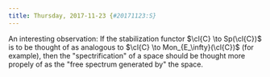 ```yaml
---
title: Thursday, 2017-11-23 {#20171123:S}
---
```

An interesting observation: If the stabilization functor
$\cl{C} \to Sp(\cl{C})$ is to be thought of as analogous to
$\cl{C} \to Mon_{E_\infty}(\cl{C})$ (for example), then the
"spectrification" of a space should be thought more propely of as the
"free spectrum generated by" the space.
